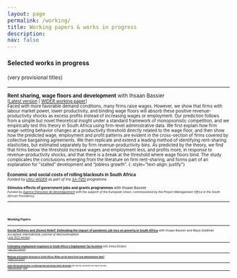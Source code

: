 ```yaml
---
layout: page
permalink: /working/
title: Working papers & works in progress
description:
nav: false
---
```


#### Selected works in progress
<small>(very provisional titles)

* * *
**Rent sharing, wage floors and development** with Ihsaan Bassier  
<small>[[Latest version](/assets/pdf/rentsharing.pdf) | [WIDER working paper](https://www.wider.unu.edu/sites/default/files/Publications/Working-paper/PDF/wp2023-132-rent-sharing-wage-floors-development.pdf)]  
Faced with more favorable demand conditions, many firms raise wages. However,
we show that firms with labour market power, lower productivity, and binding wage
floors will absorb these positive revenue-productivity shocks as excess profits instead
of increasing wages or employment. Our prediction follows from a simple but novel
theoretical insight under a standard framework of monopsonistic competition, and
we empirically test this theory in South Africa using firm-level administrative data.
We first explain how firm wage-setting behavior changes at a productivity threshold
directly related to the wage floor, and then show how the predicted wage, employment
and profit patterns are evident in the cross-section of firms covered by collective
bargaining agreements. We then replicate and extend a leading method of identifying
rent-sharing elasticities, but estimated separately by firm revenue-productivity
bins. As predicted by the theory, we find that firms below the threshold increase
wages and employment less, and profits more, in response to revenue-productivity
shocks, and that there is a break at the threshold where wage floors bind. The study
complicates the conclusions emerging from the literature on firm rent-sharing, and
forms part of an explanation for “stalled” development and “jobless growth”.
{: style="text-align: justify"}


**Economic and social costs of rolling blackouts in South Africa**  
<small>*Funded by [UNU-WIDER](https://www.wider.unu.edu/) as part of the [SA-TIED](https://sa-tied.wider.unu.edu/) programme.*

**Stimulus effects of government jobs and grants programmes** with Ihsaan Bassier  
<small>*Funded by [Agence française de développement](https://www.afd.fr/en) with the support of the European Union; commissioned by the Project Management Office in the South African Presidency.*

* * *

<br/><br/>

#### Working Papers

* * *

[**Social Distress and (Some) Relief: Estimating the impact of pandemic job loss on poverty in South Africa**](https://www.wider.unu.edu/sites/default/files/Publications/Working-paper/PDF/wp2022-80-social-distress-relief-impact-pandemic-job-loss-poverty-South-Africa.pdf)
with Ihsaan Bassier and Maya Goldman  
_Accepted, International Journal of Microsimulation_  
<small>[[July 2022 version](https://www.wider.unu.edu/sites/default/files/Publications/Working-paper/PDF/wp2022-80-social-distress-relief-impact-pandemic-job-loss-poverty-South-Africa.pdf)<!--- | [Code and Datasets](/datasets)-->]

* * *

[**Estimating employment responses to South Africa's Employment Tax Incentive**](https://doi.org/10.35188/UNU-WIDER/2021/058-0) with Amina Ebrahim  
<small>[[July 2021 version](https://doi.org/10.35188/UNU-WIDER/2021/058-0)]

* * *

[**Markups and market structure in South Africa: What can be learnt from new administrative data?**](https://doi.org/10.35188/UNU-WIDER/2019/692-0)  
<small>[[August 2019 version](https://doi.org/10.35188/UNU-WIDER/2019/692-0)]

* * *

[**South African poverty lines: A review and two new money-metric thresholds**](https://www.opensaldru.uct.ac.za/bitstream/handle/11090/784/2015_151_Saldruwp.pdf?sequence=1) with Murray Leibbrandt and Ingrid Woolard  
<small>[[August 2015 version](https://www.opensaldru.uct.ac.za/bitstream/handle/11090/784/2015_151_Saldruwp.pdf?sequence=1) | [Op-Ed](https://theconversation.com/how-current-measures-underestimate-the-level-of-poverty-in-south-africa-46704)]

* * *

